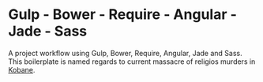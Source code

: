 Gulp - Bower - Require - Angular - Jade - Sass
============

A project workflow using Gulp, Bower, Require, Angular, Jade and Sass. This boilerplate is named regards to current massacre of religios murders in <a href="http://en.wikipedia.org/wiki/Ayn_al-Arab" target="_blank">Kobane</a>.   
